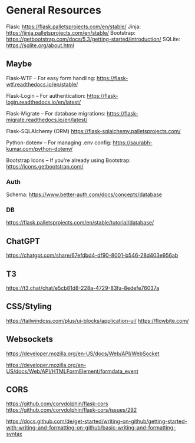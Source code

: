 # General Resources

Flask: https://flask.palletsprojects.com/en/stable/
Jinja: https://jinja.palletsprojects.com/en/stable/
Bootstrap: https://getbootstrap.com/docs/5.3/getting-started/introduction/
SQLite: https://sqlite.org/about.html

## Maybe 
Flask-WTF – For easy form handling:
https://flask-wtf.readthedocs.io/en/stable/

Flask-Login – For authentication:
https://flask-login.readthedocs.io/en/latest/

Flask-Migrate – For database migrations:
https://flask-migrate.readthedocs.io/en/latest/

Flask-SQLAlchemy (ORM)
https://flask-sqlalchemy.palletsprojects.com/

Python-dotenv – For managing .env config:
https://saurabh-kumar.com/python-dotenv/

Bootstrap Icons – If you're already using Bootstrap:
https://icons.getbootstrap.com/


### Auth
Schema: https://www.better-auth.com/docs/concepts/database

### DB
https://flask.palletsprojects.com/en/stable/tutorial/database/

## ChatGPT
https://chatgpt.com/share/67efdbd4-df90-8001-b546-28d403e956ab

## T3
https://t3.chat/chat/e5cb81d8-228a-4729-83fa-8edefe76037a

## CSS/Styling
https://tailwindcss.com/plus/ui-blocks/application-ui/
https://flowbite.com/

## Websockets
https://developer.mozilla.org/en-US/docs/Web/API/WebSocket

https://developer.mozilla.org/en-US/docs/Web/API/HTMLFormElement/formdata_event

## CORS
https://github.com/corydolphin/flask-cors
https://github.com/corydolphin/flask-cors/issues/292


https://docs.github.com/de/get-started/writing-on-github/getting-started-with-writing-and-formatting-on-github/basic-writing-and-formatting-syntax

